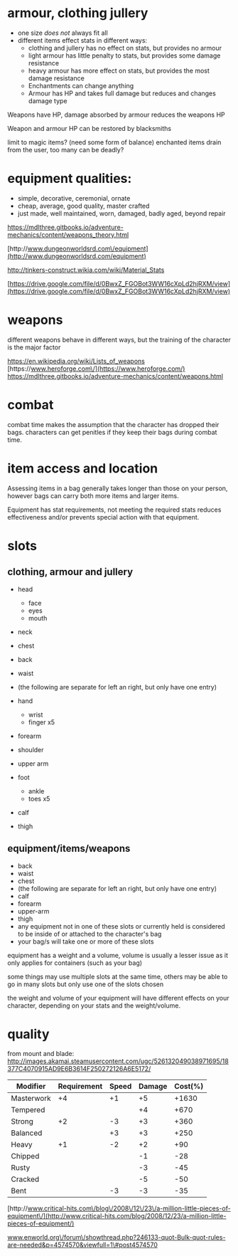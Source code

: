 # armour, clothing jullery

* one size _does not_ always fit all
* different items effect stats in different ways:
  * clothing and jullery has no effect on stats, but provides no armour
  * light armour has little penalty to stats, but provides some damage resistance
  * heavy armour has more effect on stats, but provides the most damage resistance
  * Enchantments can change anything
  * Armour has HP and takes full damage but reduces and changes damage type


Weapons have HP, damage absorbed by armour reduces the weapons HP

Weapon and armour HP can be restored by blacksmiths

limit to magic items? \(need some form of balance\) enchanted items drain from the user, too many can be deadly?

# equipment qualities:

* simple, decorative, ceremonial, ornate
* cheap, average, good quality, master crafted
* just made, well maintained, worn, damaged, badly aged, beyond repair

[https:\/\/mdlthree.gitbooks.io\/adventure-mechanics\/content\/weapons\_theory.html](https://mdlthree.gitbooks.io/adventure-mechanics/content/weapons_theory.html)

[http:\/\/www.dungeonworldsrd.com\/equipment](http://www.dungeonworldsrd.com/equipment)

[http:\/\/tinkers-construct.wikia.com\/wiki\/Material\_Stats](http:\/\/tinkers-construct.wikia.com\/wiki\/Material\_Stats)

[https://drive.google.com/file/d/0BwxZ_FGOBot3WW16cXpLd2hjRXM/view](https://drive.google.com/file/d/0BwxZ_FGOBot3WW16cXpLd2hjRXM/view)

# weapons

different weapons behave in different ways, but the training of the character is the major factor

[https:\/\/en.wikipedia.org\/wiki\/Lists\_of\_weapons](https://en.wikipedia.org/wiki/Lists_of_weapons)
[https:\/\/www.heroforge.com\/](https://www.heroforge.com/)
[https:\/\/mdlthree.gitbooks.io\/adventure-mechanics\/content\/weapons.html](https://mdlthree.gitbooks.io/adventure-mechanics/content/weapons.html)

# combat

combat time makes the assumption that the character has dropped their bags. characters can get penitles if they keep their bags during combat time.

# item access and location

Assessing items in a bag generally takes longer than those on your person, however bags can carry both more items and larger items.

Equipment has stat requirements, not meeting the required stats reduces effectiveness and\/or prevents special action with that equipment.

# slots

## clothing, armour and jullery

* head

  * face
  * eyes
  * mouth

* neck

* chest
* back
* waist
* \(the following are separate for left an right, but only have one entry\)
* hand

  * wrist
  * finger x5

* forearm

* shoulder
* upper arm
* foot

  * ankle
  * toes x5

* calf

* thigh

## equipment\/items\/weapons

* back
* waist
* chest
* \(the following are separate for left an right, but only have one entry\)
* calf
* forearm
* upper-arm
* thigh
* any equipment not in one of these slots or currently held is considered to be inside of or attached to the character's bag
* your bag\/s will take one or more of these slots

equipment has a weight and a volume, volume is usually a lesser issue as it only applies for containers \(such as your bag\)

some things may use multiple slots at the same time, others may be able to go in many slots but only use one of the slots chosen

the weight and volume of your equipment will have different effects on your character, depending on your stats and the weight\/volume.

# quality

from mount and blade: [http:\/\/images.akamai.steamusercontent.com\/ugc\/526132049038971695\/18377C4070915AD9E6B3614F250272126A6E5172\/](http://images.akamai.steamusercontent.com/ugc/526132049038971695/18377C4070915AD9E6B3614F250272126A6E5172/)

| Modifier | Requirement | Speed | Damage | Cost\(%\) |
| --- | --- | --- | --- | --- |
| Masterwork | +4 | +1 | +5 | +1630 |
| Tempered |  |  | +4 | +670 |
| Strong | +2 | -3 | +3 | +360 |
| Balanced |  | +3 | +3 | +250 |
| Heavy | +1 | -2 | +2 | +90 |
| Chipped |  |  | -1 | -28 |
| Rusty |  |  | -3 | -45 |
| Cracked |  |  | -5 | -50 |
| Bent |  | -3 | -3 | -35 |

[http:\/\/www.critical-hits.com\/blog\/2008\/12\/23\/a-million-little-pieces-of-equipment\/](http://www.critical-hits.com/blog/2008/12/23/a-million-little-pieces-of-equipment/)

www.enworld.org\/forum\/showthread.php?246133-quot-Bulk-quot-rules-are-needed&p=4574570&viewfull=1\#post4574570


